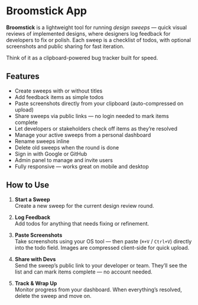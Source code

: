 # Broomstick App

**Broomstick** is a lightweight tool for running *design sweeps* — quick visual reviews of implemented designs, where designers log feedback for developers to fix or polish. Each sweep is a checklist of todos, with optional screenshots and public sharing for fast iteration.

Think of it as a clipboard-powered bug tracker built for speed.

## Features

- Create sweeps with or without titles  
- Add feedback items as simple todos  
- Paste screenshots directly from your clipboard (auto-compressed on upload)  
- Share sweeps via public links — no login needed to mark items complete  
- Let developers or stakeholders check off items as they’re resolved  
- Manage your active sweeps from a personal dashboard  
- Rename sweeps inline  
- Delete old sweeps when the round is done  
- Sign in with Google or GitHub  
- Admin panel to manage and invite users  
- Fully responsive — works great on mobile and desktop  

## How to Use

1. **Start a Sweep**  
   Create a new sweep for the current design review round.

2. **Log Feedback**  
   Add todos for anything that needs fixing or refinement.

3. **Paste Screenshots**  
   Take screenshots using your OS tool — then paste (`⌘+V` / `Ctrl+V`) directly into the todo field. Images are compressed client-side for quick upload.

4. **Share with Devs**  
   Send the sweep’s public link to your developer or team. They’ll see the list and can mark items complete — no account needed.

5. **Track & Wrap Up**  
   Monitor progress from your dashboard. When everything’s resolved, delete the sweep and move on.
